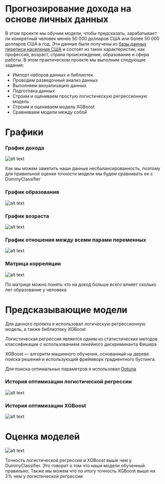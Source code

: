 # Прогнозирование дохода на основе личных данных 
В этом проекте мы обучим модели, чтобы предсказать, зарабатывает ли конкретный человек менее 50 000 долларов США или более 50 000 долларов США в год. Эти данные были получены из [базы данных переписи населения США](https://www.kaggle.com/rdcmdev/adult-income-dataset) и состоят из таких характеристик, как профессия, возраст, страна происхождения, образование и сфера работы. В этом практическом проекте мы выполним следующие задания:
* Импорт наборов данных и библиотек
* Проводим разведочный анализ данных
* Выполняем визуализацию данных
* Подготовка данных
* Строим и оцениваем простую логистическую регрессионную модель
* Строим и оцениваем модель XGBoost
* Сравниваем модели между собой

# Графики
### График дохода 
![alt text](https://github.com/01zhas/Census-Income/blob/master/img/income.png?raw=true)

Как мы можем заметить наши данные несбалансированность, поэтому для правильной оценки точности модели мы будем сравнивать ее с DummyClassifier

### График образования
![alt text](https://github.com/01zhas/Census-Income/blob/master/img/edu.png?raw=true)

### График возраста
![alt text](https://github.com/01zhas/Census-Income/blob/master/img/age.png?raw=true)

### График отношения между всеми парами переменных
![alt text](https://github.com/01zhas/Census-Income/blob/master/img/pairplot.png?raw=true)

### Матрица корреляции
![alt text](https://github.com/01zhas/Census-Income/blob/master/img/corr_matrix.png?raw=true)

По матрице можно понять что на доход больше всего влияет сколько лет образование у человека

# Предсказывающие модели 
Для данного проекта я использовал логическую регрессионную модель, а также библиотеку XGBoost

Логистическая регрессия является одним из статистических методов классификации с использованием линейного дискриминанта Фишера

XGBoost — алгоритм машинного обучения, основанный на дереве поиска решений и использующий фреймворк градиентного бустинга.

Для поиска оптимальных параметров я использовал [Optuna](https://optuna.org)

### История оптимизации логистической регрессии
![alt text](https://github.com/01zhas/Census-Income/blob/master/img/lr.png?raw=true)

### История оптимизации XGBoost
![alt text](https://github.com/01zhas/Census-Income/blob/master/img/xgb.png?raw=true)

# Оценка моделей
![alt text](https://github.com/01zhas/Census-Income/blob/master/img/accuracy.png?raw=true)

Точность логистической регрессии и XGBoost выше чем у DummyClassifier. Это говорит о том что наши модели обученный правильно. Также мы можем что по итогу точность XGBoost выше на 2% чем у логистической регрессии
